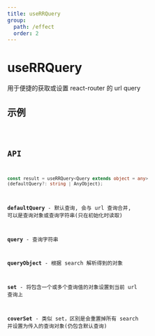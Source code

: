 ```yaml
---
title: useRRQuery
group:
  path: /effect
  order: 2
---
```


# useRRQuery

用于便捷的获取或设置 react-router 的 url query

## 示例

<code src="./useRRQuery.demo.tsx" />

## API

```ts
const result = useRRQuery<Query extends object = any>
(defaultQuery?: string | AnyObject);
```

**defaultQuery** - 默认查询, 会与 url 查询合并, 可以是查询对象或查询字符串(只在初始化时读取)

**query** - 查询字符串

**queryObject** - 根据 search 解析得到的对象

**set** - 将包含一个或多个查询值的对象设置到当前 url 查询上

**coverSet** - 类似 set，区别是会重置掉所有 search 并设置为传入的查询对象(仍包含默认查询)
